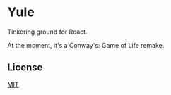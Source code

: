 # Yule

Tinkering ground for React.

At the moment, it's a Conway's: Game of Life remake.

## License

[MIT](/LICENSE.md)